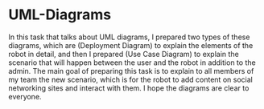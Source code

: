 # UML-Diagrams

In this task that talks about UML diagrams, I prepared two types of these diagrams, which are (Deployment Diagram) to explain the elements of the robot in detail, and then I prepared (Use Case Diagram) to explain the scenario that will happen between the user and the robot in addition to the admin. The main goal of preparing this task is to explain to all members of my team the new scenario, which is for the robot to add content on social networking sites and interact with them. I hope the diagrams are clear to everyone.
